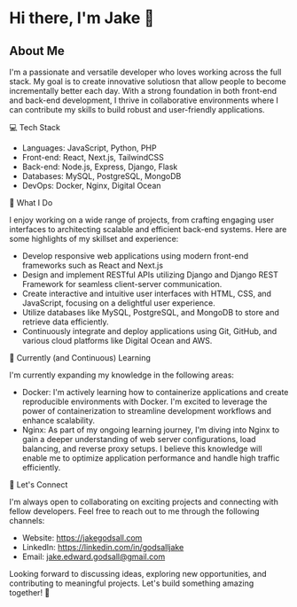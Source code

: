 # Hi there, I'm Jake 👋

## About Me

I'm a passionate and versatile developer who loves working across the full stack. My goal is to create innovative solutiosn that allow people to become incrementally better each day. With a strong foundation in both front-end and back-end development, I thrive in collaborative environments where I can contribute my skills to build robust and user-friendly applications.

💻 Tech Stack

- Languages: JavaScript, Python, PHP
- Front-end: React, Next.js, TailwindCSS
- Back-end: Node.js, Express, Django, Flask
- Databases: MySQL, PostgreSQL, MongoDB
- DevOps: Docker, Nginx, Digital Ocean

🚀 What I Do

I enjoy working on a wide range of projects, from crafting engaging user interfaces to architecting scalable and efficient back-end systems. Here are some highlights of my skillset and experience:

- Develop responsive web applications using modern front-end frameworks such as React and Next.js
- Design and implement RESTful APIs utilizing Django and Django REST Framework for seamless client-server communication.
- Create interactive and intuitive user interfaces with HTML, CSS, and JavaScript, focusing on a delightful user experience.
- Utilize databases like MySQL, PostgreSQL, and MongoDB to store and retrieve data efficiently.
- Continuously integrate and deploy applications using Git, GitHub, and various cloud platforms like Digital Ocean and AWS.

🌱 Currently (and Continuous) Learning

I'm currently expanding my knowledge in the following areas:

- Docker: I'm actively learning how to containerize applications and create reproducible environments with Docker. I'm excited to leverage the power of containerization to streamline development workflows and enhance scalability.
- Nginx: As part of my ongoing learning journey, I'm diving into Nginx to gain a deeper understanding of web server configurations, load balancing, and reverse proxy setups. I believe this knowledge will enable me to optimize application performance and handle high traffic efficiently.

🤝 Let's Connect

I'm always open to collaborating on exciting projects and connecting with fellow developers. Feel free to reach out to me through the following channels:

- Website: https://jakegodsall.com
- LinkedIn: https://linkedin.com/in/godsalljake
- Email: jake.edward.godsall@gmail.com

Looking forward to discussing ideas, exploring new opportunities, and contributing to meaningful projects. Let's build something amazing together! 🚀
